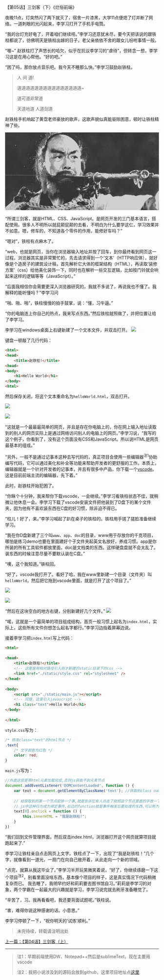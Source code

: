【第05话】三剑客（下）《烂俗前端》

夜晚11点，灯突然闪了两下就灭了，宿舍一片漆黑，大学11点便熄了灯并断了网络。一道刺眼的光闪起来，李学习打开了手机手电筒。

“我的台灯充好电了，开着咱们继续唠。”李学习还意犹未尽，要今天把该说的跟铁柱都说了，彷佛明天是铁柱出嫁的日子，老父亲依依不舍的跟女儿吩咐事情一般。

“喔~” 赵铁柱打了声悠长的哈欠，似乎在抗议李学习的“虐待”，但转念一想，李学习这是在用心帮他。“好的吧。”

“困了吗，那你放点音乐吧。我今天不睡那么快。”李学习鼓励赵铁柱。


> 人 间 道!
> 
> 道道道道道道道道道道道道道道道~
> 
> 道可道非常道
> 
> 天道地道 人道剑道

赵铁柱手机响起了黄霑老师豪放的歌声，这歌声貌似真能驱除困意，顿时让铁柱精神了些。

![](1.png)


“所谓三剑客，就是HTML、CSS、JavaScript。是网页开发的三门基本语言，搭配使用。很多人不明所以就屁颠屁颠的去看，不明白为什么要学这仨，学习效果并不如意。嗯，修车的，不知道各个零件的作用，能修好车吗？”

“嗯对”，铁柱有点麻木了。

“web，也就是网页，当你在浏览器输入地址并按了回车，到你最终看到网页这一过程。浏览器其实是非常繁忙的，先去请求得到一个‘文本’（HTTP响应体），就好像是个造房子的建筑设计稿，首先解析它大体的框架结构（HTML），再读取‘装修方案’（css）给他美化装饰一下，同时也在解析一些交互逻辑，比如按门铃就会响起来这样的逻辑等等（JavaScript）。”

“后面我相信你会需要更深入浏览器研究的，我就不多说了，再说我也不懂了。我解释的能听懂吗？”李学习问

“啪、啪、啪”，铁柱慢慢的拍手鼓掌，说：“懂，习牛逼。”

“你的电脑连上你自己的热点，我来写点东西。”然后铁柱就照做了，并把位置让给了李学习。

李学习在windows桌面上右键新建了一个文本文件，并双击打开。
![](/3.png)

键盘一顿敲了几行代码：
```html
<html>
<head>
	<title>赵铁柱!</title>
<head>
<body>
	<h1>Hello World</h1>
</body>
<html>
```

然后保存关闭，将这个文本重命名为`helloWorld.html`，双击打开。

![](/4.png)

![](/5.png)

“这就是一个最最最简单的网页，并且是存在你电脑上的，你在网上输入地址读取到的别人的网页实际上是通过网络访问别人的电脑上的网页。”李学习说，“我写的这个例子，你看到了，没有这个页面没有CSS和JavaScript。所以说HTML是网页最基本的组成。”


“另外，一般不是通过记事本这种去写代码的，真正项目会使用一些编辑器<sup>注1</sup>协助编写代码，它可以通过美化和补全等功能来帮助开发者的更舒服的工作。本质上，编辑器就是一个针对开发者的记事本，并且有很多中产品，你下载一个[vscode](https://code.visualstudio.com/)。这是目前前端主流的编辑器，先下着。”

此时，赵铁柱开始犯困了。

“你眯个十分钟，我来帮你下载vscode，一会继续。”李学习看铁柱状态不佳，就稍微让他休息一会。李学习下载了vscode安装文件把他装到了D盘下的某个文件夹，因为他有不喜欢装东西在C盘的好习惯，除非迫不得已。

“柱儿！好了，来。”李学习喊起了趴在桌子的铁柱的。铁柱用手搓了搓脸准备继续学习。

“我在你D盘新建了三个叫`www`、`app`、`doc`的目录，www用于存放你的千克项目，哪怕是练习demo也要在里面建好个子文件夹起英文名放好，养成习惯。app是你所装的所有工具软件都放里面，doc是文档类的东西。这样硬盘盘就不会太乱了。装东西的时候注意尽量不要默认装在C盘。”

“噢，这个我知道。”铁柱回。

“好了，vscode我打开了。看好了哈，我在www里新建一个目录（文件夹）叫`helloWorld`，然后把它拖到vscode里面，就是打开了这个项目了。”

![](/6.png)

![](/7.png)

“然后在这块空白的地方右键，分别新建好几个文件。”
![](/8.png)


“喏，这就是一个最简单的项目组成结构，首页一般习惯上起名为`index.html`，实际上，这些所有文件你想怎么起名字都行。”李学习边指着屏幕边说。


接着李学习把`index.html`写上代码：
```html
<html>

<head>
    <title>赵铁柱!</title>
    <!-- 这里是用相对路径引入刚才新建的static目录下的css -->
    <link href="./static/style.css" rel="stylesheet" />
</head>

<body>
    <script src="./static/main.js"></script>
    <!-- 同理，这里引入javascript -->
    <h1 class="text">Hello World</h1>
</body>

</html>
```

`style.css`写为：
```css
/* 修改class="text"的html节点 */
.text{
    /* 文字颜色为红色 */
    color: red;
}
```

`main.js`写为：
```javascript
//外面这层是等html元素加载完成,否则js获取不到元素节点
document.addEventListener('DOMContentLoaded', function () {
    var text = document.getElementByClassName('text'); //获取到class name为text的节点

    // 给获取到的第一个节点安排一个事,就是告诉它有人点击了就把这个节点里面的字改一下.
    // js中这种行为成为绑定事件,右边的function就是事件触发后要处理的东西,可以称为事件回调函数
    text[0].onclick = function () {
        this.innerHTML = "我是赵铁柱!";
    }
})
```

“我们回到文件管理界面，然后双击index.html，浏览器打开这个网页就算项目就跑起来了.”

李学习让铁柱亲自点击网页上文字。铁柱点了一下，出现了“我是赵铁柱！”几个字，就像看到一道光，一扇门在向自己敞开着，从此走向一个新的领域。

“点完，就算从我这毕业了。”李学习半开玩笑微笑着说，“好了，你继续琢磨一下这个项目<sup>注2</sup>，别看里面没啥东西，基本像个项目的样子，这是真实情况下代码稍微复杂而已。 我去睡了，我明早约好和莉莉要去图书馆自习。”莉莉是李学习的对象，两个学霸在一起最大的兴趣就是学习，李学习说完就去刷牙准备睡觉了。

“辛苦了，习。我再看看吧，我还要背面试题呢。”铁柱说。

“害，难得你说这种感谢的话。小意思。”

李学习停顿了一下，“祝你明天的‘试炼’顺利。”


 > 未完待续，转载请注明出处


[上一篇：【第04话】三剑客（上）](https://zhuanlan.zhihu.com/p/419573758)

----------
> 注1：早期前端使用DW、Notepad++然后是sublimeText，现在主要用vscode
> 
> 注2：我把小说涉及到的源码会放到github，这里项目地址点[这里](https://github.com/doterlin/vulgar_fe/tree/master/code/05/helloWorld)
